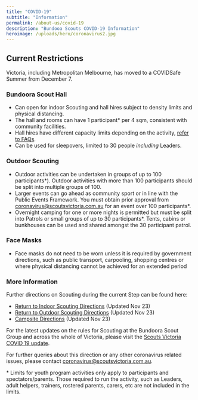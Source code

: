 ```yaml
---
title: "COVID-19"
subtitle: "Information"
permalink: /about-us/covid-19
description: "Bundooa Scouts COVID-19 Information"
heroimage: /uploads/hero/coronavirus2.jpg
---
```


## Current Restrictions

Victoria, including Metropolitan Melbourne, has moved to a COVIDSafe Summer from December 7.

### Bundoora Scout Hall

 * Can open for indoor Scouting and hall hires subject to density limits and physical distancing.
 * The hall and rooms can have 1 participant* per 4 sqm, consistent with community facilities.
 * Hall hires have different capacity limits depending on the activity, [refer to FAQs](https://scoutsvictoria.com.au/covid-19-lockdown-faq/).
 * Can be used for sleepovers, limited to 30 people *including* Leaders.

### Outdoor Scouting

 * Outdoor activities can be undertaken in groups of up to 100 participants*). Outdoor activities with more than 100 participants should be split into multiple groups of 100.
 * Larger events can go ahead as community sport or in line with the Public Events Framework. You must obtain prior approval from [coronavirus@scoutsvictoria.com.au](mailto:coronavirus@scoutsvictoria.com.au) for an event over 100 participants*.
 * Overnight camping for one or more nights is permitted but must be split into Patrols or small groups of up to 30 participants*. Tents, cabins or bunkhouses can be used and shared amongst the 30 participant patrol.

### Face Masks

 * Face masks do not need to be worn unless it is required by government directions, such as public transport, carpooling, shopping centres or where physical distancing cannot be achieved for an extended period

### More Information

Further directions on Scouting during the current Step can be found here:

 * [Return to Indoor Scouting Directions](https://scoutsvictoria.com.au/media/4969/return-to-indoor-scouting-directions-nov-23.pdf) (Updated Nov 23)
 * [Return to Outdoor Scouting Directions](https://scoutsvictoria.com.au/media/4967/return-to-outdoor-scouting-directions-nov-23.pdf) (Updated Nov 23)
 * [Campsite Directions](https://scoutsvictoria.com.au/media/4968/campsite-directions-nov-23.pdf) (Updated Nov 23)

For the latest updates on the rules for Scouting at the Bundoora Scout Group and across the whole of Victoria, please visit the [Scouts Victoria COVID 19 update](https://scoutsvictoria.com.au/about-us/news/covid-19-update/).

For further queries about this direction or any other coronavirus related issues, please contact [coronavirus@scoutsvictoria.com.au](mailto:coronavirus@scoutsvictoria.com.au).

\* Limits for youth program activities only apply to participants and spectators/parents. Those required to run the activity, such as Leaders, adult helpers, trainers, rostered parents, carers, etc are not included in the limits.
